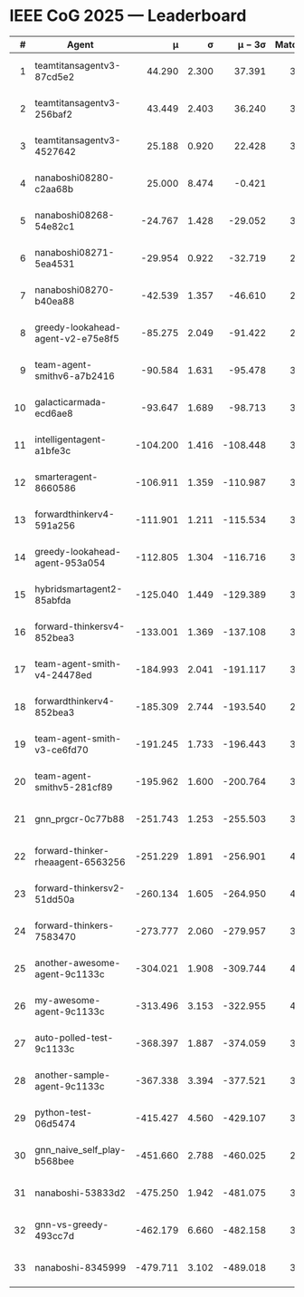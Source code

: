 # IEEE CoG 2025 — Leaderboard

| # | Agent | μ | σ | μ − 3σ | Matches | Updated |
|---:|---|---:|---:|---:|---:|---|
| 1 | teamtitansagentv3-87cd5e2 | 44.290 | 2.300 | 37.391 | 3660 | 2025-08-28 04:17 |
| 2 | teamtitansagentv3-256baf2 | 43.449 | 2.403 | 36.240 | 3894 | 2025-08-28 04:17 |
| 3 | teamtitansagentv3-4527642 | 25.188 | 0.920 | 22.428 | 3914 | 2025-08-28 04:17 |
| 4 | nanaboshi08280-c2aa68b | 25.000 | 8.474 | -0.421 | 340 | 2025-08-28 04:17 |
| 5 | nanaboshi08268-54e82c1 | -24.767 | 1.428 | -29.052 | 3578 | 2025-08-28 04:17 |
| 6 | nanaboshi08271-5ea4531 | -29.954 | 0.922 | -32.719 | 2140 | 2025-08-28 04:17 |
| 7 | nanaboshi08270-b40ea88 | -42.539 | 1.357 | -46.610 | 2578 | 2025-08-28 04:17 |
| 8 | greedy-lookahead-agent-v2-e75e8f5 | -85.275 | 2.049 | -91.422 | 2906 | 2025-08-28 04:17 |
| 9 | team-agent-smithv6-a7b2416 | -90.584 | 1.631 | -95.478 | 3920 | 2025-08-28 04:17 |
| 10 | galacticarmada-ecd6ae8 | -93.647 | 1.689 | -98.713 | 3320 | 2025-08-28 04:17 |
| 11 | intelligentagent-a1bfe3c | -104.200 | 1.416 | -108.448 | 3504 | 2025-08-28 04:17 |
| 12 | smarteragent-8660586 | -106.911 | 1.359 | -110.987 | 3123 | 2025-08-28 04:17 |
| 13 | forwardthinkerv4-591a256 | -111.901 | 1.211 | -115.534 | 3134 | 2025-08-28 04:17 |
| 14 | greedy-lookahead-agent-953a054 | -112.805 | 1.304 | -116.716 | 3586 | 2025-08-28 04:17 |
| 15 | hybridsmartagent2-85abfda | -125.040 | 1.449 | -129.389 | 3029 | 2025-08-28 04:17 |
| 16 | forward-thinkersv4-852bea3 | -133.001 | 1.369 | -137.108 | 3070 | 2025-08-28 04:17 |
| 17 | team-agent-smith-v4-24478ed | -184.993 | 2.041 | -191.117 | 3674 | 2025-08-28 04:17 |
| 18 | forwardthinkerv4-852bea3 | -185.309 | 2.744 | -193.540 | 2768 | 2025-08-28 04:17 |
| 19 | team-agent-smith-v3-ce6fd70 | -191.245 | 1.733 | -196.443 | 3894 | 2025-08-28 04:17 |
| 20 | team-agent-smithv5-281cf89 | -195.962 | 1.600 | -200.764 | 3840 | 2025-08-28 04:17 |
| 21 | gnn_prgcr-0c77b88 | -251.743 | 1.253 | -255.503 | 3080 | 2025-08-28 04:17 |
| 22 | forward-thinker-rheaagent-6563256 | -251.229 | 1.891 | -256.901 | 4042 | 2025-08-28 04:17 |
| 23 | forward-thinkersv2-51dd50a | -260.134 | 1.605 | -264.950 | 4062 | 2025-08-28 04:17 |
| 24 | forward-thinkers-7583470 | -273.777 | 2.060 | -279.957 | 3740 | 2025-08-28 04:17 |
| 25 | another-awesome-agent-9c1133c | -304.021 | 1.908 | -309.744 | 4360 | 2025-08-28 04:17 |
| 26 | my-awesome-agent-9c1133c | -313.496 | 3.153 | -322.955 | 4500 | 2025-08-28 04:17 |
| 27 | auto-polled-test-9c1133c | -368.397 | 1.887 | -374.059 | 3300 | 2025-08-28 04:17 |
| 28 | another-sample-agent-9c1133c | -367.338 | 3.394 | -377.521 | 3880 | 2025-08-28 04:17 |
| 29 | python-test-06d5474 | -415.427 | 4.560 | -429.107 | 3170 | 2025-08-28 04:17 |
| 30 | gnn_naive_self_play-b568bee | -451.660 | 2.788 | -460.025 | 2720 | 2025-08-28 04:17 |
| 31 | nanaboshi-53833d2 | -475.250 | 1.942 | -481.075 | 3220 | 2025-08-28 04:17 |
| 32 | gnn-vs-greedy-493cc7d | -462.179 | 6.660 | -482.158 | 3500 | 2025-08-28 04:17 |
| 33 | nanaboshi-8345999 | -479.711 | 3.102 | -489.018 | 3450 | 2025-08-28 04:17 |
